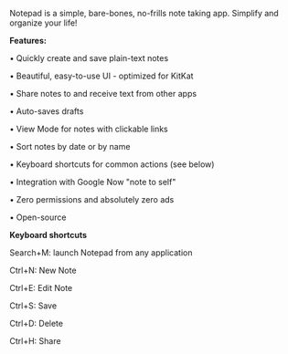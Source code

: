 Notepad is a simple, bare-bones, no-frills note taking app. Simplify and organize your life!

<b>Features:</b>

&bull; Quickly create and save plain-text notes

&bull; Beautiful, easy-to-use UI - optimized for KitKat

&bull; Share notes to and receive text from other apps

&bull; Auto-saves drafts

&bull; View Mode for notes with clickable links

&bull; Sort notes by date or by name

&bull; Keyboard shortcuts for common actions (see below)

&bull; Integration with Google Now "note to self"

&bull; Zero permissions and absolutely zero ads

&bull; Open-source

<b>Keyboard shortcuts</b>

Search+M: launch Notepad from any application

Ctrl+N: New Note

Ctrl+E: Edit Note

Ctrl+S: Save

Ctrl+D: Delete

Ctrl+H: Share